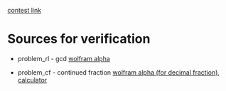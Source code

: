 [contest link](https://contest.yandex.ru/contest/66458/problems/1/)

# Sources for verification

-  problem_rl - gcd [wolfram alpha](https://www.wolframalpha.com/input?i=gcd%2810%2C+4%29)

- problem_cf - continued fraction [wolfram alpha (for decimal fraction)](https://www.wolframalpha.com/input/?i=continued+fraction), [calculator](https://r-knott.surrey.ac.uk/Fibonacci/cfCALC.html)
